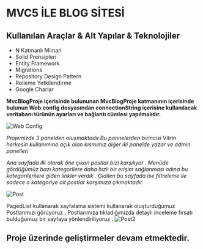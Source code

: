 # MVC5 İLE BLOG SİTESİ
## Kullanılan Araçlar & Alt Yapılar & Teknolojiler
- N Katmanlı Mimari
- Solid Prensipleri
- Entity Framework
- Migrations
- Repository Design Pattern
- Rolleme Yetkilendirme
- Google Charlar

**MvcBlogProje içerisinde bulununan MvcBlogProje katmanının içerisinde bulunun Web.config dosyasından connectionString içerisine kullanılacak veritabanı türünün ayarları ve bağlantı cümlesi yapılmalıdır.**


![Web Config](https://i.hizliresim.com/oj2b7fm.png)

*Projemizde 3 panelden oluşmaktadır.Bu pannelerden birincisi Vitrin herkesin kullanımına açık olan kısmımız diğer iki panelde yazar ve admin panelleri*

*Ana sayfada ilk olarak öne çıkan postlar bizi karşılıyor . Menüde gördüğümüz bazı kategorilere daha hızlı bir erişim sağlanması adına bu kategorilerilere giden linkler verdik . Gidilen bu sayfada ise filtreleme ile sadece o kategoriye ait postlar karşımıza çıkmaktadır.*

![Post](https://i.hizliresim.com/20bekk2.png)

PagedList kullanarak sayfalama sistemi kullanarak oluşturduğumuz Postlarımızı görüyoruz . Postlarımıza tıkladığımızda detaylı inceleme fırsatı bulduğumuz bir sayfaya yönlendiriliyoruz .
![Post2](https://i.hizliresim.com/frj7i0n.png)

## Proje üzerinde geliştirmeler devam etmektedir.
